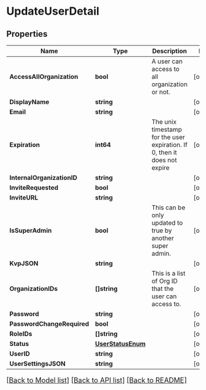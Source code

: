 # UpdateUserDetail

## Properties

Name | Type | Description | Notes
------------ | ------------- | ------------- | -------------
**AccessAllOrganization** | **bool** | A user can access to all organization or not. | [optional] 
**DisplayName** | **string** |  | [optional] 
**Email** | **string** |  | [optional] 
**Expiration** | **int64** | The unix timestamp for the user expiration. If 0, then it does not expire | [optional] 
**InternalOrganizationID** | **string** |  | [optional] 
**InviteRequested** | **bool** |  | [optional] 
**InviteURL** | **string** |  | [optional] 
**IsSuperAdmin** | **bool** | This can be only updated to true by another super admin. | [optional] 
**KvpJSON** | **string** |  | [optional] 
**OrganizationIDs** | **[]string** | This is a list of Org ID that the user can access to. | [optional] 
**Password** | **string** |  | [optional] 
**PasswordChangeRequired** | **bool** |  | [optional] 
**RoleIDs** | **[]string** |  | [optional] 
**Status** | [**UserStatusEnum**](UserStatusEnum.md) |  | [optional] 
**UserID** | **string** |  | [optional] 
**UserSettingsJSON** | **string** |  | [optional] 

[[Back to Model list]](../README.md#documentation-for-models) [[Back to API list]](../README.md#documentation-for-api-endpoints) [[Back to README]](../README.md)

<style>
     p, ul, ol, li { font-size: 18px !important;}
</style>


